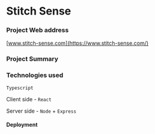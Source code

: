 # Stitch Sense 

### Project Web address
[www.stitch-sense.com](https://www.stitch-sense.com/)

### Project Summary


### Technologies used
`Typescript`

Client side - `React`

Server side - `Node` + `Express`

#### Deployment



